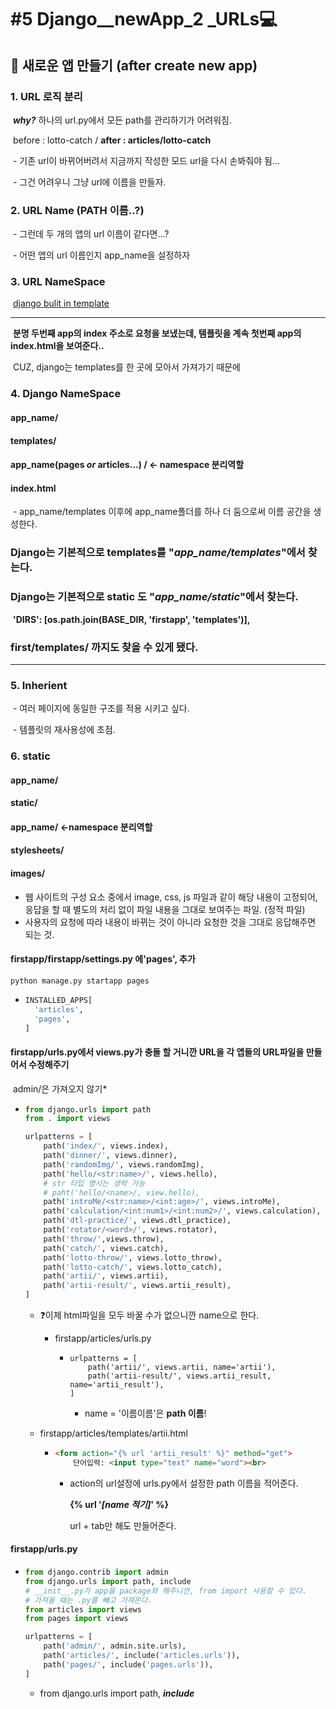 # #5 Django__newApp_2 _URLs:computer:



## 🐝 새로운 앱 만들기 (after create new app)

### 	1. URL 로직 분리

​		***why?*** 하나의 url.py에서 모든 path를 관리하기가 어려워짐.

​		before : lotto-catch / **after : articles/lotto-catch**

​		- 기존 url이 바뀌어버려서 지금까지 작성한 모드 url을 다시 손봐줘야 됨...

​		- 그건 어려우니 그냥 url에 이름을 만들자.

### 	

### 	2. URL Name (PATH 이름..?)

​			- 그런데 두 개의 앱의 url 이름이 같다면...?

​			- 어떤 앱의 url  이름인지 app_name을 설정하자

### 	

### 	3. URL NameSpace

​			[django bulit in template](https://docs.djangoproject.com/en/3.0/ref/templates/builtins/)





<hr>

​	 **분명 두번째 app의 index 주소로 요청을 보냈는데, 템플릿을 계속 첫번째 app의 index.html을 보여준다..**

​	CUZ, django는 templates를 한 곳에 모아서 가져가기 때문에

### 	4. Django NameSpace

#### 			app_name/

####  				templates/

#### 					app_name(pages *or* articles...) / <- namespace 분리역할

#### 						index.html

​		- app_name/templates 이후에 app_name폴더를 하나 더 둠으로써 이름 공간을 생성한다.

### 	Django는 기본적으로 templates를 "*app_name/templates*"에서 찾는다.

### 	Django는 기본적으로 static 도 "*app_name/static*"에서 찾는다.

​		**'DIRS': [os.path.join(BASE_DIR, 'firstapp', 'templates')],**

### 	first/templates/ 까지도 찾을 수 있게 됐다.





<hr>

### 		5. Inherient 

​		- 여러 페이지에 동일한 구조를 적용 시키고 싶다.

​		- 템플릿의 재사용성에 초점.

### 	



### 	6. static

#### 		app_name/

#### 			static/

#### 				app_name/ <-namespace 분리역할

#### 					stylesheets/

#### 					images/

* 웹 사이트의 구성 요소 중에서 image, css, js 파일과 같이 해당 내용이 고정되어, 응답을 할 때 별도의 처리 없이 파일 내용을 그대로 보여주는 파일. (정적 파일)
* 사용자의 요청에 따라 내용이 바뀌는 것이 아니라 요청한 것을 그대로 응답해주면 되는 것.









####  firstapp/firstapp/settings.py 에'pages', 추가

```
python manage.py startapp pages
```

* ```python
  INSTALLED_APPS[
    'articles',
    'pages',
  ]
  ```









#### firstapp/urls.py에서 views.py가 충돌 할 거니깐 URL을 각 앱들의 URL파일을 만들어서 수정해주기

​	admin/은 가져오지 않기*

* ```python
  from django.urls import path
  from . import views
  
  urlpatterns = [
      path('index/', views.index),
      path('dinner/', views.dinner),
      path('randomImg/', views.randomImg),
      path('hello/<str:name>/', views.hello),
      # str 타입 명시는 생략 가능
      # paht('hello/<name>/, view.hello),
      path('introMe/<str:name>/<int:age>/', views.introMe),
      path('calculation/<int:num1>/<int:num2>/', views.calculation),
      path('dtl-practice/', views.dtl_practice),
      path('rotator/<word>/', views.rotator),
      path('throw/',views.throw),
      path('catch/', views.catch),
      path('lotto-throw/', views.lotto_throw),
      path('lotto-catch/', views.lotto_catch),
      path('artii/', views.artii),
      path('artii-result/', views.artii_result),
  ]
  ```

  
    * ❓이제 html파일을 모두 바꿀 수가 없으니깐 name으로 한다.

      * firstapp/articles/urls.py

        * ```
          urlpatterns = [
              path('artii/', views.artii, name='artii'),
              path('artii-result/', views.artii_result, name='artii_result'),
          ]
          ```

          * name = '이름이름'은 **path 이름**!

  

  * firstapp/articles/templates/artii.html

    * ```html
      <form action="{% url 'artii_result' %}" method="get">
          단어입력: <input type="text" name="word"><br>
      ```

      * action의 url설정에  urls.py에서 설정한 path 이름을 적어준다. 

        **{% url '*[name 적기]*' %}**

        url + tab만 해도 만들어준다.





 #### firstapp/urls.py

* ```python
  from django.contrib import admin
  from django.urls import path, include
  # __init__.py가 app을 package화 해주니깐, from import 사용할 수 있다.
  # 가져올 때는 .py를 빼고 가져온다.
  from articles import views 
  from pages import views 
  
  urlpatterns = [
      path('admin/', admin.site.urls),
      path('articles/', include('articles.urls')),
      path('pages/', include('pages.urls')),
  ]
  ```

  * from django.urls import path, ***include***

